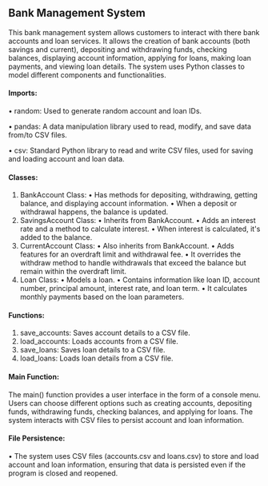 ## Bank Management System 
This bank management system allows customers to interact with there bank accounts and loan services. It allows the creation of bank accounts (both savings and current), depositing and withdrawing funds, checking balances, displaying account information, applying for loans, making loan payments, and viewing loan details. The system uses Python classes to model different components and functionalities.
 
#### Imports:
 •	random: Used to generate random account and loan IDs.

 •	pandas: A data manipulation library used to read, modify, and save data from/to CSV files.

 •	csv: Standard Python library to read and write CSV files, used for saving and loading account and loan data.

#### Classes:
1.	BankAccount Class:
  •	Has methods for depositing, withdrawing, getting balance, and displaying account information.
  •	When a deposit or withdrawal happens, the balance is updated.
2.	SavingsAccount Class:
  •	Inherits from BankAccount.
  •	Adds an interest rate and a method to calculate interest.
  •	When interest is calculated, it's added to the balance.
3.	CurrentAccount Class:
  •	Also inherits from BankAccount.
  •	Adds features for an overdraft limit and withdrawal fee.
  •	It overrides the withdraw method to handle withdrawals that exceed the balance but remain within the overdraft limit.
4.	Loan Class:
  •	Models a loan.
  •	Contains information like loan ID, account number, principal amount, interest rate, and loan term.
  •	It calculates monthly payments based on the loan parameters.


#### Functions:
1.	save_accounts: Saves account details to a CSV file.
2.	load_accounts: Loads accounts from a CSV file.
3.	save_loans: Saves loan details to a CSV file.
4.	load_loans: Loads loan details from a CSV file.

#### Main Function:
The main() function provides a user interface in the form of a console menu. Users can choose different options such as creating accounts, depositing funds, withdrawing funds, checking balances, and applying for loans. The system interacts with CSV files to persist account and loan information.

#### File Persistence:
•	The system uses CSV files (accounts.csv and loans.csv) to store and load account and loan information, ensuring that data is persisted even if the program is closed and reopened.


